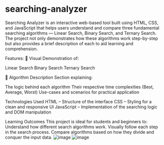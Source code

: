 # searching-analyzer
Searching Analyzer is an interactive web-based tool built using HTML, CSS, and JavaScript that helps users understand and compare three fundamental searching algorithms — Linear Search, Binary Search, and Ternary Search. The project not only demonstrates how these algorithms work step-by-step but also provides a brief description of each to aid learning and comprehension.

Features:
🎯 Visual Demonstration of:

Linear Search
Binary Search
Ternary Search

🧠 Algorithm Description Section explaining:

The logic behind each algorithm
Their respective time complexities (Best, Average, Worst)
Use-cases and scenarios for practical application

Technologies Used
HTML – Structure of the interface
CSS – Styling for a clean and responsive UI
JavaScript – Implementation of the searching logic and DOM manipulation

Learning Outcomes
This project is ideal for students and beginners to:
Understand how different search algorithms work.
Visually follow each step in the search process.
Compare algorithms based on how they divide and conquer the input data.
![image](https://github.com/user-attachments/assets/3d877d33-3e8f-4e5d-896e-de6d00def500)
![image](https://github.com/user-attachments/assets/e9013765-ac84-4e15-8623-6cb3aa70cbe5)



